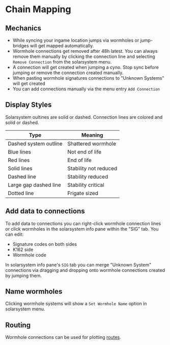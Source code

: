 # Chain Mapping

## Mechanics

 - While syncing your ingame location jumps via wormholes or jump-bridges will get mapped automatically.
 - Wormhole connections get removed after 48h latest. You can always remove them manually by clicking the connection line and selecting `Remove Connection` from the solarsystem menu.
 - A connection will get created when jumping a cyno. Stop sync before jumping or remove the connection created manually.
 - When pasting wormhole signatures connections to "Unknown Systems" will get created
 - You can add connections manually via the menu entry `Add Connection`

<!--
#### Viewable Information 
 - For wormhole systems there is no api data available for recent jumps
   or NPC kills.
 - Phenomenons are stated as an extra sub-label. To view its effects
   click the wormhole and select `Show Info` from the menu and switch to the `WH` tab.
   -->

## Display Styles
Solarsystem oultines are solid or dashed. 
Connection lines are colored and solid or dashed.

|Type| Meaning |
|--|--|
| Dashed system outline | Shattered wormhole |
| Blue lines | Not end of life |
| Red lines | End of life |
| Solid lines | Stability not reduced |
| Dashed line | Stability reduced|
| Large gap dashed line| Stability critical |
| Dotted line| Frigate sized |

## Add data to connections
To add data to connections you can right-click wormhole connection lines or click wormholes in the solarsystem info pane within the "SIG" tab.
You can edit:<br>

 - Signature codes on both sides<br>
 - K162 side<br>
 - Wormhole code<br>

In solarsystem info pane's `SIG` tab you can merge "Unknown System" connections via dragging and dropping onto wormhole connections created by jumping them.

## Name wormholes
Clicking wormhole systems will show a `Set Wormhole Name` option in solarsystem menu.

## Routing
Wormhole connections can be used for plotting [routes](https://eveeye.readthedocs.io/en/latest/sync/waypoints/).
<!--stackedit_data:
eyJoaXN0b3J5IjpbLTE2NDEzOTQzNzEsMTMxOTg0MzYzMCwtMT
cwMjIzNjQ0NiwtOTc0ODc1NjQ2LC04NDE2NTM3OTMsMTEzNzMy
NTM3MSw2MjM5ODEwNTUsLTQ1NDI0MDM2OSwtMTk0Mzk1NTk3OS
wxNjM3MTg0OTAsNjcwNzE5NTUxLC00NTc3ODEzMSwtMzMyNDQ3
Mjk3XX0=
-->